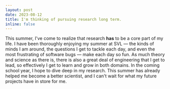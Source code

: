 ```yaml
---
layout: post
date: 2023-08-12
title: I'm thinking of pursuing research long term.
inline: false
---
```


This summer, I've come to realize that research **has** to be a core part of my life. I have been
thoroughly enjoying my summer at SVL — the kinds of minds I am around, the questions
I get to tackle each day, and even the most frustrating of software bugs — make each day so fun.
As much theory and science as there is, there is also a great deal of engineering that I get to lead,
so effectively I get to learn and grow in both domains. In the coming school year, I hope to dive deep in my research.
This summer has already helped me become a better scientist, and I can't wait for what my future projects have in store for me.
